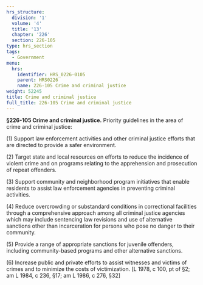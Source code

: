 ```yaml
---
hrs_structure:
  division: '1'
  volume: '4'
  title: '13'
  chapter: '226'
  section: 226-105
type: hrs_section
tags:
  - Government
menu:
  hrs:
    identifier: HRS_0226-0105
    parent: HRS0226
    name: 226-105 Crime and criminal justice
weight: 52245
title: Crime and criminal justice
full_title: 226-105 Crime and criminal justice
---
```

**§226-105 Crime and criminal justice.** Priority guidelines in the area of crime and criminal justice:

(1) Support law enforcement activities and other criminal justice efforts that are directed to provide a safer environment.

(2) Target state and local resources on efforts to reduce the incidence of violent crime and on programs relating to the apprehension and prosecution of repeat offenders.

(3) Support community and neighborhood program initiatives that enable residents to assist law enforcement agencies in preventing criminal activities.

(4) Reduce overcrowding or substandard conditions in correctional facilities through a comprehensive approach among all criminal justice agencies which may include sentencing law revisions and use of alternative sanctions other than incarceration for persons who pose no danger to their community.

(5) Provide a range of appropriate sanctions for juvenile offenders, including community-based programs and other alternative sanctions.

(6) Increase public and private efforts to assist witnesses and victims of crimes and to minimize the costs of victimization. [L 1978, c 100, pt of §2; am L 1984, c 236, §17; am L 1986, c 276, §32]